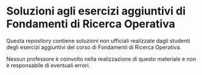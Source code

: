 # Soluzioni agli esercizi aggiuntivi di Fondamenti di Ricerca Operativa

Questa repository contiene soluzioni non ufficiali realizzate dagli studenti degli esercizi aggiuntivi del corso di Fondamenti di Ricerca Operativa.

Nessun professore è coinvolto nella realizzazione di questo materiale e non è responsabile di eventuali errori.